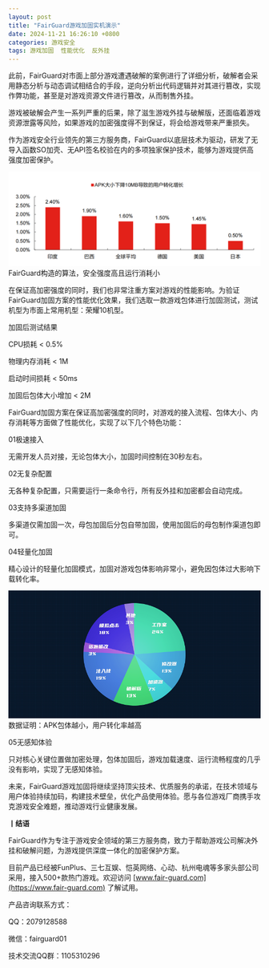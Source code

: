 ```yaml
---
layout: post
title: "FairGuard游戏加固实机演示"
date: 2024-11-21 16:26:10 +0800
categories: 游戏安全
tags: 游戏加固  性能优化  反外挂
---
```


此前，FairGuard对市面上部分游戏遭遇破解的案例进行了详细分析，破解者会采用静态分析与动态调试相结合的手段，逆向分析出代码逻辑并对其进行篡改，实现作弊功能，甚至是对游戏资源文件进行篡改，从而制售外挂。<!-- more -->  

游戏被破解会产生一系列严重的后果，除了滋生游戏外挂与破解版，还面临着游戏资源泄露等风险，如果游戏的加密强度得不到保证，将会给游戏带来严重损失。  

作为游戏安全行业领先的第三方服务商，FairGuard以底层技术为驱动，研发了无导入函数SO加壳、无API签名校验在内的多项独家保护技术，能够为游戏提供高强度加密保护。  

![315_21](/assets/res/202103/APK大小下降10MB导致的用户转化增长.png)  
FairGuard构造的算法，安全强度高且运行消耗小  

在保证高加密强度的同时，我们也非常注重方案对游戏的性能影响。为验证FairGuard加固方案的性能优化效果，我们选取一款游戏包体进行加固测试，测试机型为市面上常用机型：荣耀10机型。  

加固后测试结果  

CPU损耗 < 0.5%  

物理内存消耗 < 1M  

启动时间损耗 < 50ms  

加固后包体大小增加 < 2M  

FairGuard加固方案在保证高加密强度的同时，对游戏的接入流程、包体大小、内存消耗等方面做了性能优化，实现了以下几个特色功能：  

01极速接入  

无需开发人员对接，无论包体大小，加固时间控制在30秒左右。  

02无复杂配置  

无各种复杂配置，只需要运行一条命令行，所有反外挂和加密都会自动完成。  

03支持多渠道加固  

多渠道仅需加固一次，母包加固后分包自带加固，使用加固后的母包制作渠道包即可。  

04轻量化加固  

精心设计的轻量化加固模式，加固对游戏包体影响非常小，避免因包体过大影响下载转化率。  

![315_21](/assets/res/202103/风险占比1.png)  
数据证明：APK包体越小，用户转化率越高  

05无感知体验  

只对核心关键位置做加密处理，包体加固后，游戏加载速度、运行流畅程度的几乎没有影响，实现了无感知体验。  

未来，FairGuard游戏加固将继续坚持顶尖技术、优质服务的承诺，在技术领域与用户体验持续加码，构建技术壁垒，优化产品使用体验。愿与各位游戏厂商携手攻克游戏安全难题，推动游戏行业健康发展。  

**丨结语**  

FairGuard作为专注于游戏安全领域的第三方服务商，致力于帮助游戏公司解决外挂和破解问题，为游戏提供深度一体化的加密保护方案。  

目前产品已经被FunPlus、三七互娱、恺英网络、心动、杭州电魂等多家头部公司采用，接入500+款热门游戏。欢迎访问 [www.fair-guard.com](https://www.fair-guard.com) 了解试用。    

产品咨询联系方式：  

QQ：2079128588  

微信：fairguard01  

技术交流QQ群：1105310296  